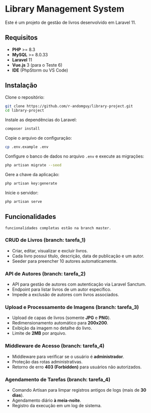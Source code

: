# Library Management System

Este é um projeto de gestão de livros desenvolvido em Laravel 11.

## Requisitos

- **PHP** >= 8.3
- **MySQL** >= 8.0.33
- **Laravel** 11
- **Vue.js** 3 (para o Teste 6)
- **IDE** (PhpStorm ou VS Code)

## Instalação

Clone o repositório:

```sh
git clone https://github.com/r-andomguy/library-project.git
cd library-project
```

Instale as dependências do Laravel:

```sh
composer install
```

Copie o arquivo de configuração:

```sh
cp .env.example .env
```

Configure o banco de dados no arquivo `.env` e execute as migrações:

```sh
php artisan migrate --seed
```

Gere a chave da aplicação:

```sh
php artisan key:generate
```

Inicie o servidor:

```sh
php artisan serve
```

## Funcionalidades
```
funcionalidades completas estão na branch master.
```
### CRUD de Livros (branch: tarefa_1)

- Criar, editar, visualizar e excluir livros.
- Cada livro possui título, descrição, data de publicação e um autor.
- Seeder para preencher 10 autores automaticamente.

### API de Autores (branch: tarefa_2)

- API para gestão de autores com autenticação via Laravel Sanctum.
- Endpoint para listar livros de um autor específico.
- Impede a exclusão de autores com livros associados.

### Upload e Processamento de Imagens (branch: tarefa_3)

- Upload de capas de livros (somente **JPG** e **PNG**).
- Redimensionamento automático para **200x200**.
- Exibição da imagem no detalhe do livro.
- Limite de **2MB** por arquivo.

### Middleware de Acesso (branch: tarefa_4)

- Middleware para verificar se o usuário é **administrador**.
- Proteção das rotas administrativas.
- Retorno de erro **403 (Forbidden)** para usuários não autorizados.

### Agendamento de Tarefas (branch: tarefa_4)

- Comando Artisan para limpar registros antigos de logs (mais de **30 dias**).
- Agendamento diário **à meia-noite**.
- Registro da execução em um log de sistema.

